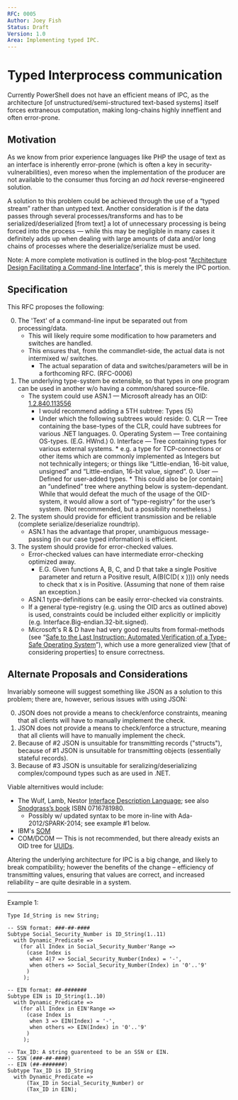 ```yaml
---
RFC: 0005
Author: Joey Fish
Status: Draft
Version: 1.0
Area: Implementing typed IPC.
---
```


# Typed Interprocess communication

Currently PowerShell does not have an efficient means of IPC, as the architecture [of unstructured/semi-structured text-based systems] itself forces extraneous computation, making long-chains highly inneffient and often error-prone.

## Motivation

As we know from prior experience languages like PHP the usage of text as an interface is inherently error-prone (which is often a key in security-vulnerabilities), even moreso when the implementation of the producer are not available to the consumer thus forcing an *ad hock* reverse-engineered solution.

A solution to this problem could be achieved through the use of a “typed stream” rather than untyped text. Another consideration is if the data passes through several processes/transforms and has to be serialized/deserialized [from text] a lot of unnecessary processing is being forced into the process — while this may be negligible in many cases it definitely adds up when dealing with large amounts of data and/or long chains of processes where the deserialize/serialize must be used.

Note: A more complete motivation is outlined in the blog-post “[Architecture Design Facilitating a Command-line Interface](http://edward.fish/index.php/2016/04/23/architecture-design-facilitating-a-command-line-interface/)”, this is merely the IPC portion.

## Specification

This RFC proposes the following:

0. The 'Text' of a command-line input be separated out from processing/data.
	* This will likely require some modification to how parameters and switches are handled.
	* This ensures that, from the commandlet-side, the actual data is not intermixed w/ switches.
		* The actual separation of data and switches/parameters will be in a forthcoming RFC. (RFC-0006)
0. The underlying type-system be extensible, so that types in one program can be used in another w/o having a common/shared source-file.
	* The system could use ASN.1 — Microsoft already has an OID: [1.2.840.113556](http://oid-info.com/get/1.2.840.113556)
		* I would recommend adding a 5TH subtree: Types (5)
		* Under which the following subtrees would reside:
			0. CLR — Tree containing the base-types of the CLR, could have subtrees for various .NET languages.
			0. Operating System — Tree containing OS-types. (E.G. HWnd.)
			0. Interface — Tree containing types for various external systems.
				* e.g. a type for TCP-connections or other items which are commonly implemented as Integers but not technically integers; or things like “Little-endian, 16-bit value, unsigned” and “Little-endian, 16-bit value, signed”.
			0. User — Defined for user-added types.
				* This could also be [or contain] an “undefined” tree where anything below is system-dependant. While that would defeat the much of the usage of the OID-system, it would allow a sort of “type-registry” for the user’s system. (Not recommended, but a possibility nonetheless.)
0. The system should provide for efficient transmission and be reliable (complete serialize/deserialize roundtrip).
	* ASN.1 has the advantage that proper, unambiguous message-passing (in our case typed information) is efficient.
0. The system should provide for error-checked values.
	* Error-checked values can have intermediate error-checking optimized away.
		* E.G. Given functions A, B, C, and D that take a single Positive parameter and return a Positive result, A(B(C(D( x )))) only needs to check that x is in Positive. (Assuming that none of them raise an exception.)
	* ASN.1 type-definitions can be easily error-checked via constraints.
	* If a general type-registry (e.g. using the OID arcs as outlined above) is used, constraints could be included either explicitly or implicitly (e.g. Interface.Big-endian.32-bit.signed).
	* Microsoft's R & D have had very good results from formal-methods (see “[Safe to the Last Instruction: Automated Verification of a Type-Safe Operating System](https://www.microsoft.com/en-us/research/publication/safe-to-the-last-instruction-automated-verification-of-a-type-safe-operating-system/)”), which use a more generalized view [that of considering properties] to ensure correctness.

## Alternate Proposals and Considerations

Invariably someone will suggest something like JSON as a solution to this problem; there are, however, serious issues with using JSON:

0. JSON does not provide a means to check/enforce constraints, meaning that all clients will have to manually implement the check.
0. JSON does not provide a means to check/enforce a structure, meaning that all clients will have to manually implement the check.
0. Because of #2 JSON is unsuitable for transmitting records ("structs"), because of #1 JSON is unsuitable for transmitting objects (essentially stateful records).
0. Because of #3 JSON is unsuitable for seralizing/deserializing complex/compound types such as are used in .NET.

Viable alternitives would include:

* The Wulf, Lamb, Nestor [Interface Description Language](http://repository.cmu.edu/compsci/2412/); see also [Snodgrass’s book](https://www.amazon.com/Interface-Description-Language-Definition-Principles/dp/0716781980) ISBN 0716781980.
	* Possibly w/ updated syntax to be more in-line with Ada-2012/SPARK-2014; see example #1 below.
* IBM's [SOM](https://en.wikipedia.org/wiki/IBM_System_Object_Model)
* COM/DCOM — This is not recommended, but there already exists an OID tree for [UUIDs](http://www.oid-info.com/get/2.25).

Altering the underlying architecture for IPC is a big change, and likely to break compatibility; however the benefits of the change – efficiency of transmitting values, ensuring that values are correct, and increased reliability – are quite desirable in a system.

--------

Example 1:

    Type Id_String is new String;
    
    -- SSN format: ###-##-####
    Subtype Social_Security_Number is ID_String(1..11)
      with Dynamic_Predicate =>
        (for all Index in Social_Security_Number'Range =>
          (case Index is
           when 4|7 => Social_Security_Number(Index) = '-',
           when others => Social_Security_Number(Index) in '0'..'9'
          )
         );
    
    -- EIN format: ##-#######
    Subtype EIN is ID_String(1..10)
      with Dynamic_Predicate =>
        (for all Index in EIN'Range =>
          (case Index is
           when 3 => EIN(Index) = '-',
           when others => EIN(Index) in '0'..'9'
          )
         );
    
    -- Tax_ID: A string guarenteed to be an SSN or EIN.
    -- SSN (###-##-####)
    -- EIN (##-#######)
    Subtype Tax_ID is ID_String
      with Dynamic_Predicate =>
          (Tax_ID in Social_Security_Number) or
          (Tax_ID in EIN);

